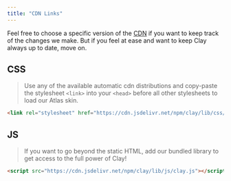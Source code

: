 ```yaml
---
title: "CDN Links"
---
```


<article id="cdn-links">

Feel free to choose a specific version of the [CDN](https://www.jsdelivr.com/package/npm/clay) if you want to keep track of the changes we make. But if you feel at ease and want to keep Clay always up to date, move on.

## CSS

> Use any of the available automatic cdn distributions and copy-paste the stylesheet `<link>` into your `<head>` before all other stylesheets to load our Atlas skin.

```html
<link rel="stylesheet" href="https://cdn.jsdelivr.net/npm/clay/lib/css/atlas.css">
```

## JS

> If you want to go beyond the static HTML, add our bundled library to get access to the full power of Clay!
```html
<script src="https://cdn.jsdelivr.net/npm/clay/lib/js/clay.js"></script>
```

</article>